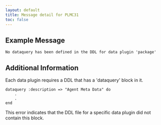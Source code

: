 ```yaml
---
layout: default
title: Message detail for PLMC31
toc: false
---
```


Example Message
---------------

    No dataquery has been defined in the DDL for data plugin 'package'

Additional Information
----------------------

Each data plugin requires a DDL that has a 'dataquery' block in it.

    dataquery :description => "Agent Meta Data" do
        .
        .
    end

This error indicates that the DDL file for a specific data plugin did not contain this block.
